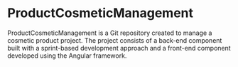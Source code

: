 # ProductCosmeticManagement
ProductCosmeticManagement is a Git repository created to manage a cosmetic product project. The project consists of a back-end component built with a sprint-based development approach and a front-end component developed using the Angular framework.
